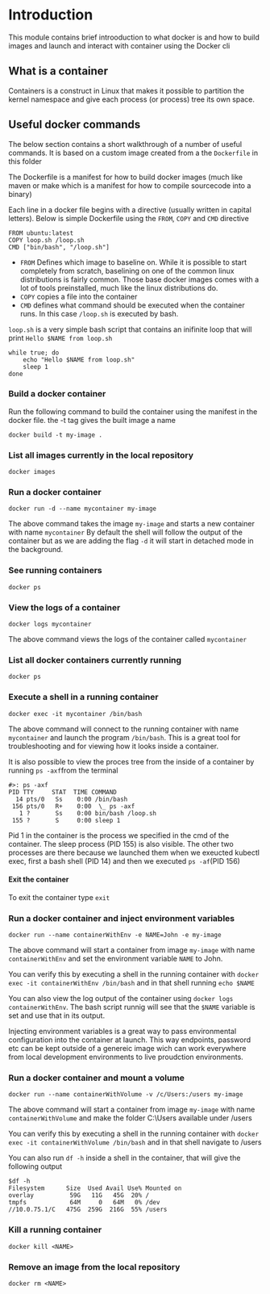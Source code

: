 # Introduction

This module contains brief introoduction to what docker is and how to build images and launch and interact with container using the Docker cli

## What is a container

Containers is a construct in Linux that makes it possible to partition the kernel namespace and give each process (or process) tree its own space. 


## Useful docker commands

The below section contains a short walkthrough of a number of useful commands. It is based on a custom image created from a the `Dockerfile` in this folder

The Dockerfile is a manifest for how to build docker images (much like maven or make which is a manifest for how to compile sourcecode into a binary)

Each line in a docker file begins with a directive (usually written in capital letters). Below is simple Dockerfile using the `FROM`, `COPY` and `CMD` directive
```
FROM ubuntu:latest
COPY loop.sh /loop.sh
CMD ["bin/bash", "/loop.sh"]
```

- `FROM` Defines which image to baseline on. While it is possible to start completely from scratch, baselining on one of the common linux distributions is fairly common. Those base docker images comes with a lot of tools preinstalled, much like the linux distributions do.
- `COPY` copies a file into the container
- `CMD` defines what command should be executed when the container runs. In this case `/loop.sh` is executed by bash.

`loop.sh` is a very simple bash script that contains an inifinite loop that will print `Hello $NAME from loop.sh`

```
while true; do 
	echo "Hello $NAME from loop.sh"
	sleep 1
done
```

### Build a docker container
Run the following command to build the container using the manifest in the docker file. the -t tag gives the built image a name
```
docker build -t my-image .
```

### List all images currently in the local repository
```
docker images
```

### Run a docker container
```
docker run -d --name mycontainer my-image
```
The above command takes the image `my-image` and starts a new container with name `mycontainer`
By default the shell will follow the output of the container but as we are adding the flag `-d` it will start in detached mode in the background.

### See running containers
```
docker ps
```

### View the logs of a container
```
docker logs mycontainer
```
The above command views the logs of the container called `mycontainer`

### List all docker containers currently running
```
docker ps
```

### Execute a shell in a running container
```
docker exec -it mycontainer /bin/bash
```
The above command will connect to the running container with name `mycontainer` and launch the program `/bin/bash`. This is a great tool for troubleshooting and for viewing how it looks inside a container.

It is also possible to view the proces tree from the inside of a container by running `ps -axf`from the terminal
```
#>: ps -axf
PID TTY     STAT  TIME COMMAND
  14 pts/0   Ss    0:00 /bin/bash
 156 pts/0   R+    0:00  \_ ps -axf
   1 ?       Ss    0:00 bin/bash /loop.sh
 155 ?       S     0:00 sleep 1
```
Pid 1 in the container is the process we specified in the cmd of the container. The sleep process (PID 155) is also visible. The other two processes are there because we launched them when we exeucted kubectl exec, first a bash shell (PID 14) and then we executed `ps -af`(PID 156)


#### Exit the container
To exit the container type `exit`

### Run a docker container and inject environment variables
```
docker run --name containerWithEnv -e NAME=John -e my-image
```
The above command will start a container from  image `my-image` with name `containerWithEnv` and set the environment variable `NAME` to John.

You can verify this by executing a shell in the running container with `docker exec -it containerWithEnv /bin/bash` and in that shell running `echo $NAME`

You can also view the log output of the container using `docker logs containerWithEnv`. The bash script runnig will see that the `$NAME` variable is set and use that in its output.

Injecting environment variables is a great way to pass environmental configuration into the container at launch. This way endpoints, password etc can be kept outside of a genereic image wich can work everywhere from local development environments to live proudction environments.

### Run a docker container and mount a volume
```
docker run --name containerWithVolume -v /c/Users:/users my-image
```
The above command will start a container from  image `my-image` with name `containerWithVolume` and make the folder C:\Users available under /users

You can verify this by executing a shell in the running container with `docker exec -it containerWithVolume /bin/bash` and in that shell navigate to /users

You can also run `df -h` inside a shell in the container, that will give the following output
```
$df -h
Filesystem      Size  Used Avail Use% Mounted on
overlay          59G   11G   45G  20% /
tmpfs            64M     0   64M   0% /dev
//10.0.75.1/C   475G  259G  216G  55% /users

```

### Kill a running container
```
docker kill <NAME>
```

### Remove an image from the local repository
```
docker rm <NAME>
```